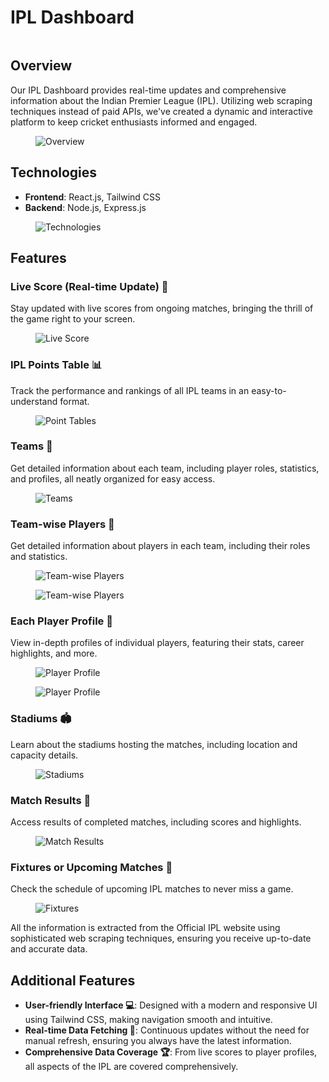 <!DOCTYPE html>
<html lang="en">
<head>
    <meta charset="UTF-8">
    <meta name="viewport" content="width=device-width, initial-scale=1.0">
<!--     <title>IPL Dashboard README</title> -->
<!--     <style>
        img {
            display: block;
            margin: 0 auto;
        }
    </style> -->
</head>
<body>

<h1>IPL Dashboard</h1>
<figure><img src="https://i.ibb.co/qNZnxvn/Screenshot-2024-05-18-202551.png" alt=""></figure>

<h2>Overview</h2>
<p>Our IPL Dashboard provides real-time updates and comprehensive information about the Indian Premier League (IPL). Utilizing web scraping techniques instead of paid APIs, we've created a dynamic and interactive platform to keep cricket enthusiasts informed and engaged.</p>
<figure><img src="https://i.ibb.co/QJdF8kQ/Screenshot-2024-05-19-002215.png" alt="Overview"></figure>

<h2>Technologies</h2>
<ul>
    <li><strong>Frontend</strong>: React.js, Tailwind CSS</li>
    <li><strong>Backend</strong>: Node.js, Express.js</li>
</ul>
<figure><img src="https://i.ibb.co/qNZnxvn/Screenshot-2024-05-18-202551.png" alt="Technologies"></figure>

<h2>Features</h2>

<h3>Live Score (Real-time Update) 🏏</h3>
<p>Stay updated with live scores from ongoing matches, bringing the thrill of the game right to your screen.</p>
<figure><img src="https://mayank-1.gitbook.io/~gitbook/image?url=https%3A%2F%2F2577257792-files.gitbook.io%2F%7E%2Ffiles%2Fv0%2Fb%2Fgitbook-x-prod.appspot.com%2Fo%2Fspaces%252Fxx05n1rHmapxHfX6UOvV%252Fuploads%252FVciIDAO2NVwo9O6QQsr6%252FScreenshot%25202024-05-18%2520202551.png%3Falt%3Dmedia%26token%3D62e39c6f-f199-4593-8fa8-14c0a9754ab4&width=768&dpr=4&quality=100&sign=d4fd2dab1042206043c92e2766a001d8e1a1fdeda170ce5c5f727287697e3b8b" alt="Live Score"></figure>

<h3>IPL Points Table 📊</h3>
<p>Track the performance and rankings of all IPL teams in an easy-to-understand format.</p>
<figure><img src="https://mayank-1.gitbook.io/~gitbook/image?url=https%3A%2F%2F2577257792-files.gitbook.io%2F%7E%2Ffiles%2Fv0%2Fb%2Fgitbook-x-prod.appspot.com%2Fo%2Fspaces%252Fxx05n1rHmapxHfX6UOvV%252Fuploads%252Fmj8qeYxI9NckITnWkofO%252FScreenshot%25202024-05-18%2520205010.png%3Falt%3Dmedia%26token%3Df30f40a4-b410-4175-a089-02301d2d0c53&width=400&dpr=2&quality=100&sign=8660fd5546f4634325996be6137ca121add91b92eadf5505838ea69a8be6a293" alt="Point Tables"></figure>

<h3>Teams 🏅</h3>
<p>Get detailed information about each team, including player roles, statistics, and profiles, all neatly organized for easy access.</p>
<figure><img src="https://mayank-1.gitbook.io/~gitbook/image?url=https%3A%2F%2F2577257792-files.gitbook.io%2F%7E%2Ffiles%2Fv0%2Fb%2Fgitbook-x-prod.appspot.com%2Fo%2Fspaces%252Fxx05n1rHmapxHfX6UOvV%252Fuploads%252FzvJkeBGQ5pV8DjsRopih%252FScreenshot%25202024-05-18%2520205023.png%3Falt%3Dmedia%26token%3Dd60be9e0-e913-4715-93d9-f817edb64aef&width=400&dpr=2&quality=100&sign=fb9ad3ba0236df4b77bd2163057574551dbd38e918a3715a4b0bcdb40c8843c4" alt="Teams"></figure>

<h3>Team-wise Players 🧢</h3>
<p>Get detailed information about players in each team, including their roles and statistics.</p>
<figure><img src="https://mayank-1.gitbook.io/~gitbook/image?url=https%3A%2F%2F2577257792-files.gitbook.io%2F%7E%2Ffiles%2Fv0%2Fb%2Fgitbook-x-prod.appspot.com%2Fo%2Fspaces%252Fxx05n1rHmapxHfX6UOvV%252Fuploads%252FNQICTz5R3jhDmTvAEOyH%252FScreenshot%25202024-05-18%2520205038.png%3Falt%3Dmedia%26token%3Deca7a976-6195-4033-ac6b-cb12cb2e4ada&width=768&dpr=4&quality=100&sign=22a666264f81140653b3fa52897780b83db127fb68956ddb619f1f4baa24f026" alt="Team-wise Players"></figure>
<figure><img src="https://mayank-1.gitbook.io/~gitbook/image?url=https%3A%2F%2F2577257792-files.gitbook.io%2F%7E%2Ffiles%2Fv0%2Fb%2Fgitbook-x-prod.appspot.com%2Fo%2Fspaces%252Fxx05n1rHmapxHfX6UOvV%252Fuploads%252FpF3cbjmqaVeKKiwpIVG6%252FScreenshot%25202024-05-18%2520205120.png%3Falt%3Dmedia%26token%3De9db306f-995c-4f02-87d2-bedba4beec4e&width=400&dpr=2&quality=100&sign=08fd694ea8ca9ca40822f9834ce0c05a72142dd9951b751ab80ddbb550e5547d" alt="Team-wise Players"></figure>

<h3>Each Player Profile 📇</h3>
<p>View in-depth profiles of individual players, featuring their stats, career highlights, and more.</p>
<figure><img src="https://mayank-1.gitbook.io/~gitbook/image?url=https%3A%2F%2F2577257792-files.gitbook.io%2F%7E%2Ffiles%2Fv0%2Fb%2Fgitbook-x-prod.appspot.com%2Fo%2Fspaces%252Fxx05n1rHmapxHfX6UOvV%252Fuploads%252FKoXR7crRaHeZRelY6giM%252FScreenshot%25202024-05-18%2520205335.png%3Falt%3Dmedia%26token%3D667ea09a-fc82-4387-9aea-b049e6bffe52&width=400&dpr=2&quality=100&sign=172943eb6b3d4a6677d5a776d9d30265c691f56544b4da7f0a259e6dc67f18ef" alt="Player Profile"></figure>
<figure><img src="https://mayank-1.gitbook.io/~gitbook/image?url=https%3A%2F%2F2577257792-files.gitbook.io%2F%7E%2Ffiles%2Fv0%2Fb%2Fgitbook-x-prod.appspot.com%2Fo%2Fspaces%252Fxx05n1rHmapxHfX6UOvV%252Fuploads%252FqwT7w4QO6kIkmZ3bSvdV%252FScreenshot%25202024-05-18%2520205303.png%3Falt%3Dmedia%26token%3D60188286-340b-4878-b0d5-b2d302339e81&width=400&dpr=2&quality=100&sign=550ec54ca037cf8c1e23fc03615e44e82871dcbd20bc35bd5442df848ad4fa08" alt="Player Profile"></figure>

<h3>Stadiums 🏟️</h3>
<p>Learn about the stadiums hosting the matches, including location and capacity details.</p>
<figure><img src="https://i.ibb.co/85ySrCQ/stadiums.png" alt="Stadiums"></figure>

<h3>Match Results 🥇</h3>
<p>Access results of completed matches, including scores and highlights.</p>
<figure><img src="https://mayank-1.gitbook.io/~gitbook/image?url=https%3A%2F%2F2577257792-files.gitbook.io%2F%7E%2Ffiles%2Fv0%2Fb%2Fgitbook-x-prod.appspot.com%2Fo%2Fspaces%252Fxx05n1rHmapxHfX6UOvV%252Fuploads%252FHlScDZ6CyWfyscEuRIcP%252FScreenshot%25202024-05-18%2520205145.png%3Falt%3Dmedia%26token%3D977fe89b-c7bd-4710-acc0-0f52a5f36aac&width=400&dpr=2&quality=100&sign=10a5b344d78abcc673e9982aaf4c512c919f3f3e65e50466f14caffffb485e67" alt="Match Results"></figure>

<h3>Fixtures or Upcoming Matches 📅</h3>
<p>Check the schedule of upcoming IPL matches to never miss a game.</p>
<figure><img src="https://mayank-1.gitbook.io/~gitbook/image?url=https%3A%2F%2F2577257792-files.gitbook.io%2F%7E%2Ffiles%2Fv0%2Fb%2Fgitbook-x-prod.appspot.com%2Fo%2Fspaces%252Fxx05n1rHmapxHfX6UOvV%252Fuploads%252F0jrCH2c3YNXCRNZHdvya%252FScreenshot%25202024-05-18%2520205157.png%3Falt%3Dmedia%26token%3De0c9008e-6b79-4c36-84fd-5a97a0674289&width=400&dpr=2&quality=100&sign=e7c78305b651f7e0fad4a7c4c25044a621e1c39dcf39fa8e1bec26631195d285" alt="Fixtures"></figure>

<p>All the information is extracted from the Official IPL website using sophisticated web scraping techniques, ensuring you receive up-to-date and accurate data.</p>

<h2>Additional Features</h2>
<ul>
    <li><strong>User-friendly Interface 💻</strong>: Designed with a modern and responsive UI using Tailwind CSS, making navigation smooth and intuitive.</li>
    <li><strong>Real-time Data Fetching 🔄</strong>: Continuous updates without the need for manual refresh, ensuring you always have the latest information.</li>
    <li><strong>Comprehensive Data Coverage 🏆</strong>: From live scores to player profiles, all aspects of the IPL are covered comprehensively.</li>
</ul>


</body>
</html>
